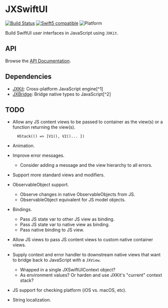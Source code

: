 # JXSwiftUI

[![Build Status][GitHubActionBadge]][ActionsLink]
[![Swift5 compatible][Swift5Badge]][Swift5Link] 
![Platform][SwiftPlatforms]

Build SwiftUI user interfaces in JavaScript using `JXKit`.

## API

Browse the [API Documentation].

## Dependencies

- [JXKit][]: Cross-platform JavaScript engine[^1]
- [JXBridge][]: Bridge native types to JavaScript[^2]

[Swift Package Manager]: https://swift.org/package-manager
[API Documentation]: https://www.jective.org/JXSwiftUI/documentation/jxswiftui/

[ProjectLink]: https://github.com/jectivex/JXSwiftUI
[ActionsLink]: https://github.com/jectivex/JXSwiftUI/actions
[API Documentation]: https://www.jective.org/JXSwiftUI/documentation/jxswiftui/

[Swift]: https://swift.org/
[JXKit]: https://github.com/jectivex/JXKit
[JXBridge]: https://github.com/jectivex/JXBridge
[JavaScriptCore]: https://trac.webkit.org/wiki/JavaScriptCore

[GitHubActionBadge]: https://img.shields.io/github/workflow/status/jectivex/JXSwiftUI/JXSwiftUI%20CI

[Swift5Badge]: https://img.shields.io/badge/swift-5-orange.svg?style=flat
[Swift5Link]: https://developer.apple.com/swift/
[SwiftPlatforms]: https://img.shields.io/badge/Platforms-macOS%20|%20iOS%20|%20tvOS%20|%20Linux-teal.svg

## TODO

- Allow any JS content views to be passed to container as the view(s) or a function returning the view(s).
    
        HStack(() => [V1(), V2()... ])
    
- Animation.
- Improve error messages.
    - Consider adding a message and the view hierarchy to all errors.
- Support more standard views and modifiers.
- ObservableObject support.
    - Observe changes in native ObservableObjects from JS.
    - ObservableObject equivalent for JS model objects.
- Bindings.
    - Pass JS state var to other JS view as binding.
    - Pass JS state var to native view as binding.
    - Pass native binding to JS view.
- Allow JS views to pass JS content views to custom native container views.
- Supply context and error handler to downstream native views that want to bridge back to JavaScript with a `JXView`.
    - Wrapped in a single JXSwiftUIContext object?
    - As environment values? Or harden and use JXKit's "current" context stack?
- JS support for checking platform (iOS vs. macOS, etc).
- String localization.
